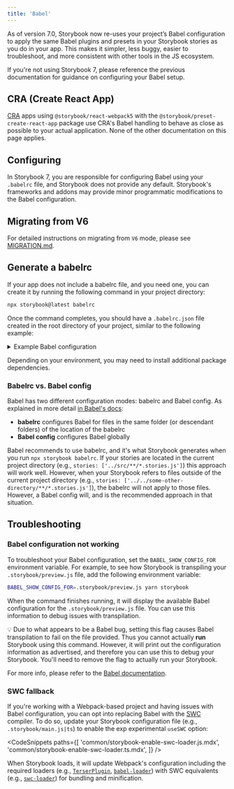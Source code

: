 ```yaml
---
title: 'Babel'
---
```


As of version 7.0, Storybook now re-uses your project’s Babel configuration to apply the same Babel plugins and presets in your Storybook stories as you do in your app. This makes it simpler, less buggy, easier to troubleshoot, and more consistent with other tools in the JS ecosystem.

<div class="aside">

If you're not using Storybook 7, please reference the <LinkWithVersion version="6.5" href="./babel">previous documentation</LinkWithVersion> for guidance on configuring your Babel setup.

</div>

## CRA (Create React App)

[CRA](https://create-react-app.dev/) apps using `@storybook/react-webpack5` with the `@storybook/preset-create-react-app` package use CRA's Babel handling to behave as close as possible to your actual application. None of the other documentation on this page applies.

## Configuring

In Storybook 7, you are responsible for configuring Babel using your `.babelrc` file, and Storybook does not provide any default. Storybook's frameworks and addons may provide minor programmatic modifications to the Babel configuration.

## Migrating from V6

For detailed instructions on migrating from `V6` mode, please see [MIGRATION.md](https://github.com/storybookjs/storybook/blob/next/MIGRATION.md#babel-mode-v7-exclusively).

## Generate a babelrc

If your app does not include a babelrc file, and you need one, you can create it by running the following command in your project directory:

```sh
npx storybook@latest babelrc
```

Once the command completes, you should have a `.babelrc.json` file created in the root directory of your project, similar to the following example:

<details>
<summary>Example Babel configuration</summary>

```json
{
  "sourceType": "unambiguous",
  "presets": [
    [
      "@babel/preset-env",
      {
        "shippedProposals": true,
        "loose": true
      }
    ],
    "@babel/preset-typescript"
  ],
  "plugins": [
    "@babel/plugin-transform-shorthand-properties",
    "@babel/plugin-transform-block-scoping",
    [
      "@babel/plugin-proposal-decorators",
      {
        "legacy": true
      }
    ],
    [
      "@babel/plugin-proposal-class-properties",
      {
        "loose": true
      }
    ],
    [
      "@babel/plugin-proposal-private-methods",
      {
        "loose": true
      }
    ],
    "@babel/plugin-proposal-export-default-from",
    "@babel/plugin-syntax-dynamic-import",
    [
      "@babel/plugin-proposal-object-rest-spread",
      {
        "loose": true,
        "useBuiltIns": true
      }
    ],
    "@babel/plugin-transform-classes",
    "@babel/plugin-transform-arrow-functions",
    "@babel/plugin-transform-parameters",
    "@babel/plugin-transform-destructuring",
    "@babel/plugin-transform-spread",
    "@babel/plugin-transform-for-of",
    "babel-plugin-macros",
    "@babel/plugin-proposal-optional-chaining",
    "@babel/plugin-proposal-nullish-coalescing-operator",
    [
      "babel-plugin-polyfill-corejs3",
      {
        "method": "usage-global",
        "absoluteImports": "core-js",
        "version": "3.18.3"
      }
    ]
  ]
}
```

</details>

Depending on your environment, you may need to install additional package dependencies.

### Babelrc vs. Babel config

Babel has two different configuration modes: babelrc and Babel config. As explained in more detail [in Babel's docs](https://babeljs.io/docs/en/config-files):

- **babelrc** configures Babel for files in the same folder (or descendant folders) of the location of the babelrc
- **Babel config** configures Babel globally

Babel recommends to use babelrc, and it's what Storybook generates when you run `npx storybook babelrc`. If your stories are located in the current project directory (e.g., `stories: ['../src/**/*.stories.js']`) this approach will work well.
However, when your Storybook refers to files outside of the current project directory (e.g., `stories: ['../../some-other-directory/**/*.stories.js']`), the babelrc will not apply to those files. However, a Babel config will, and is the recommended approach in that situation.

## Troubleshooting

### Babel configuration not working

To troubleshoot your Babel configuration, set the `BABEL_SHOW_CONFIG_FOR` environment variable. For example, to see how Storybook is transpiling your `.storybook/preview.js` file, add the following environment variable:

```sh
BABEL_SHOW_CONFIG_FOR=.storybook/preview.js yarn storybook
```

When the command finishes running, it will display the available Babel configuration for the `.storybook/preview.js` file. You can use this information to debug issues with transpilation.

<div class="aside">

💡 Due to what appears to be a Babel bug, setting this flag causes Babel transpilation to fail on the file provided. Thus you cannot actually **run** Storybook using this command. However, it will print out the configuration information as advertised, and therefore you can use this to debug your Storybook. You'll need to remove the flag to actually run your Storybook.

</div>

For more info, please refer to the [Babel documentation](https://babeljs.io/docs/en/configuration#print-effective-configs).

### SWC fallback

If you're working with a Webpack-based project and having issues with Babel configuration, you can opt into replacing Babel with the [SWC](https://swc.rs/) compiler. To do so, update your Storybook configuration file (e.g., `.storybook/main.js|ts`) to enable the exp experimental `useSWC` option:

<!-- prettier-ignore-start -->

<CodeSnippets
  paths={[
    'common/storybook-enable-swc-loader.js.mdx',
    'common/storybook-enable-swc-loader.ts.mdx',
  ]}
/>

<!-- prettier-ignore-end -->

When Storybook loads, it will update Webpack's configuration including the required loaders (e.g., [`TerserPlugin`](https://webpack.js.org/plugins/terser-webpack-plugin/), [`babel-loader`](https://webpack.js.org/loaders/babel-loader/)) with SWC equivalents (e.g., [`swc-loader`](https://swc.rs/docs/usage/swc-loader)) for bundling and minification.
